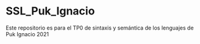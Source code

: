 # SSL_Puk_Ignacio
Este repositorio es para el TP0 de sintaxis y semántica de los lenguajes de Puk Ignacio 2021
